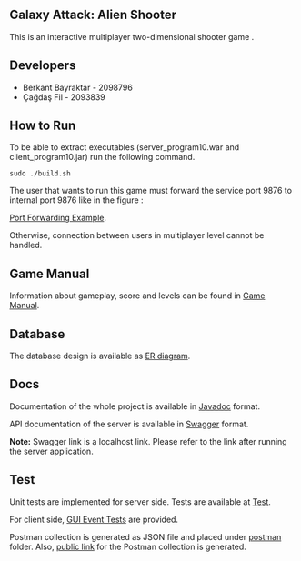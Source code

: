 

## Galaxy Attack: Alien Shooter

This is  an interactive multiplayer two-dimensional shooter game .

## Developers

* Berkant Bayraktar - 2098796
* Çağdaş Fil - 2093839


## How to Run
To be able to extract executables (server_program10.war and client_program10.jar) run the following command. 

`sudo ./build.sh`

The user that wants to run this game must forward the service port 9876 to internal port 9876 like in the figure : 

[Port Forwarding Example](http://144.122.71.144:8080/cagdas.fil/group10/src/master/port%20forwarding.jpeg).

Otherwise, connection between users in multiplayer level cannot be handled.

## Game Manual

Information about gameplay, score and levels can be found in [Game Manual](http://144.122.71.144:8080/cagdas.fil/group10/src/master/Game%20Manual.pdf).

## Database

The database design is available as [ER diagram](http://144.122.71.144:8080/cagdas.fil/group10/src/master/server/docs/ER_Diagram.pdf).

## Docs

Documentation of the whole project is available in [Javadoc](https://cagdasfil.github.io/javadoc/) format.

API documentation of the server is available in [Swagger](http://localhost:8080/swagger-api-docs.html) format.

**Note:**  Swagger link is a localhost link. Please refer to the link after running the server application.

## Test

Unit tests are implemented for server side. Tests are available at [Test](http://144.122.71.144:8080/cagdas.fil/group10/src/master/server/src/test/java/group10/server).

For client side, [GUI Event Tests](http://144.122.71.144:8080/cagdas.fil/group10/src/master/client/GUI%20Event%20Tests.pdf) are provided.

Postman collection is generated as JSON file and placed under [postman](http://144.122.71.144:8080/cagdas.fil/group10/src/master/server/src/test/postman) folder. Also, [public link](https://www.postman.com/collections/d30159534a9079925194) for the Postman collection is generated.
